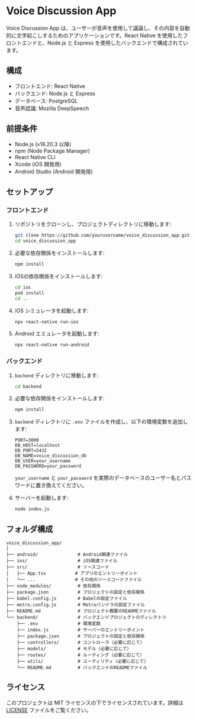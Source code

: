 
# Voice Discussion App

Voice Discussion App は、ユーザーが音声を使用して議論し、その内容を自動的に文字起こしするためのアプリケーションです。React Native を使用したフロントエンドと、Node.js と Express を使用したバックエンドで構成されています。

## 構成

- フロントエンド: React Native
- バックエンド: Node.js と Express
- データベース: PostgreSQL
- 音声認識: Mozilla DeepSpeech

## 前提条件

- Node.js (v18.20.3 以降)
- npm (Node Package Manager)
- React Native CLI
- Xcode (iOS 開発用)
- Android Studio (Android 開発用)

## セットアップ

### フロントエンド

1. リポジトリをクローンし、プロジェクトディレクトリに移動します:

   ```bash
   git clone https://github.com/yourusername/voice_discussion_app.git
   cd voice_discussion_app
   ```

2. 必要な依存関係をインストールします:

   ```bash
   npm install
   ```

3. iOSの依存関係をインストールします:

   ```bash
   cd ios
   pod install
   cd ..
   ```

4. iOS シミュレータを起動します:

   ```bash
   npx react-native run-ios
   ```

5. Android エミュレータを起動します:

   ```bash
   npx react-native run-android
   ```

### バックエンド

1. `backend` ディレクトリに移動します:

   ```bash
   cd backend
   ```

2. 必要な依存関係をインストールします:

   ```bash
   npm install
   ```

3. `backend` ディレクトリに `.env` ファイルを作成し、以下の環境変数を追加します:

   ```env
   PORT=3000
   DB_HOST=localhost
   DB_PORT=5432
   DB_NAME=voice_discussion_db
   DB_USER=your_username
   DB_PASSWORD=your_password
   ```

   `your_username` と `your_password` を実際のデータベースのユーザー名とパスワードに置き換えてください。

4. サーバーを起動します:

   ```bash
   node index.js
   ```

## フォルダ構成

```
voice_discussion_app/
│
├── android/               # Android関連ファイル
├── ios/                   # iOS関連ファイル
├── src/                   # ソースコード
│   ├── App.tsx           # アプリのエントリーポイント
│   └── ...               # その他のソースコードファイル
├── node_modules/          # 依存関係
├── package.json           # プロジェクトの設定と依存関係
├── babel.config.js        # Babelの設定ファイル
├── metro.config.js        # Metroバンドラの設定ファイル
├── README.md              # プロジェクト概要のREADMEファイル
└── backend/               # バックエンドプロジェクトのディレクトリ
    ├── .env               # 環境変数
    ├── index.js           # サーバーのエントリーポイント
    ├── package.json       # プロジェクトの設定と依存関係
    ├── controllers/       # コントローラ（必要に応じて）
    ├── models/            # モデル（必要に応じて）
    ├── routes/            # ルーティング（必要に応じて）
    ├── utils/             # ユーティリティ（必要に応じて）
    └── README.md          # バックエンドのREADMEファイル
```

## ライセンス

このプロジェクトは MIT ライセンスの下でライセンスされています。詳細は [LICENSE](LICENSE) ファイルをご覧ください。
